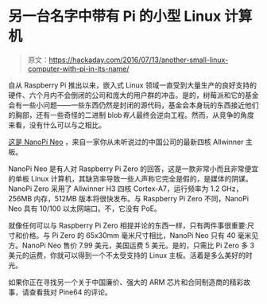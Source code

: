 # 另一台名字中带有 Pi 的小型 Linux 计算机

> 原文：<https://hackaday.com/2016/07/13/another-small-linux-computer-with-pi-in-its-name/>

自从 Raspberry Pi 推出以来，嵌入式 Linux 领域一直受到大量生产的良好支持的硬件、六个月内不会倒闭的公司和庞大的用户群的冲击。是的，树莓派和它的基金会有一些小问题——一些东西仍然是封闭的源代码，基金会本身玩的东西接近他们的胸部，还有一些奇怪的二进制 blob*有人*最终会逆向工程。然而，从竞争的角度来看，没有什么可以与之相比。

[这是 NanoPi Neo](http://www.friendlyarm.com/index.php?route=product/product&product_id=132) ，来自一家你从未听说过的中国公司的最新四核 Allwinner 主板。

NanoPi Neo 是有人对 Raspberry Pi Zero 的回答，这是一款非常小而且非常便宜的单板 Linux 计算机，其缺货率导致一些人声称它完全是假的，是媒体的阴谋。NanoPi Zero 采用了 Allwinner H3 四核 Cortex-A7，运行频率为 1.2 GHz，256MB 内存，512MB 版本将很快发布。与 Raspberry Pi Zero 不同，NanoPi Neo 具有 10/100 以太网端口。不，它没有 PoE。

就像任何可以与 Raspberry Pi Zero 相提并论的东西一样，只有两件事很重要:尺寸和价格。与 Pi Zero 的 65x30mm 毫米尺寸相比，NanoPi Neo 只有 40 毫米见方。NanoPi Neo 售价 7.99 美元，美国运费 5 美元。是的，只需比 Pi Zero 多 3 美元的运费，你就可以得到一个不太受支持的 Linux 主板。活着是多么美好的时光。

如果你正在寻找另一个关于中国廉价、强大的 ARM 芯片和合同制造商的精彩故事，请查看我对 Pine64 的评论。